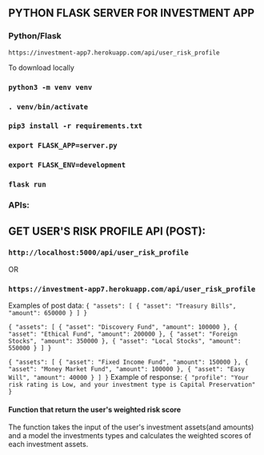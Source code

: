 ## PYTHON FLASK SERVER FOR INVESTMENT APP

### Python/Flask

`https://investment-app7.herokuapp.com/api/user_risk_profile`

To download locally

### `python3 -m venv venv`

### `. venv/bin/activate`

### `pip3 install -r requirements.txt`

### `export FLASK_APP=server.py`
### `export FLASK_ENV=development`

### `flask run`


### APIs:

## GET USER'S RISK PROFILE API (POST):
### `http://localhost:5000/api/user_risk_profile`

OR

### `https://investment-app7.herokuapp.com/api/user_risk_profile`

Examples of post data:
`
{
    "assets": [
    {
        "asset": "Treasury Bills",
        "amount": 650000
    }
]
}
`

`
{
    "assets": [
    {
        "asset": "Discovery Fund",
        "amount": 100000
    },
       {
        "asset": "Ethical Fund",
        "amount": 200000
    },
    {
        "asset": "Foreign Stocks",
        "amount": 350000
    },
       {
        "asset": "Local Stocks",
        "amount": 550000
    }
]
}
`

`
{
    "assets": [
    {
        "asset": "Fixed Income Fund",
        "amount": 150000
    },
       {
        "asset": "Money Market Fund",
        "amount": 100000
    },
       {
        "asset": "Easy Will",
        "amount": 40000
    }
]
}
`
Example of response:
`
{
    "profile": "Your risk rating is Low, and your investment type is Capital Preservation"
}
`

#### Function that return the user's weighted risk score
The function takes the input of the user's investment assets(and amounts) and a model the investments types and calculates the weighted scores of each investment assets.

